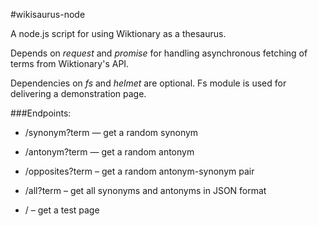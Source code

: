 #wikisaurus-node

A node.js script for using Wiktionary as a thesaurus.

Depends on *request* and *promise* for handling asynchronous fetching of terms from
Wiktionary's API. 

Dependencies on *fs* and *helmet* are optional.
Fs module is used for delivering a demonstration page.

###Endpoints:

* /synonym?term   — get a random synonym

* /antonym?term   — get a random antonym

* /opposites?term – get a random antonym-synonym pair

* /all?term       – get all synonyms and antonyms in JSON format
* /               – get a test page
